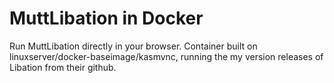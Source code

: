 # MuttLibation in Docker

Run MuttLibation directly in your browser.
Container built on linuxserver/docker-baseimage/kasmvnc, running the my version releases of Libation from their github.
